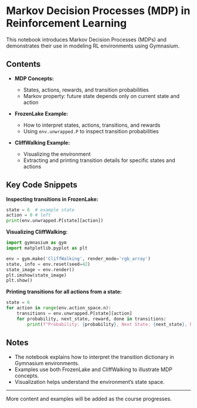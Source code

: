 # Markov Decision Processes (MDP) in Reinforcement Learning

This notebook introduces Markov Decision Processes (MDPs) and demonstrates their use in modeling RL environments using Gymnasium.

## Contents

- **MDP Concepts:**  
  - States, actions, rewards, and transition probabilities
  - Markov property: future state depends only on current state and action

- **FrozenLake Example:**  
  - How to interpret states, actions, transitions, and rewards
  - Using `env.unwrapped.P` to inspect transition probabilities

- **CliffWalking Example:**  
  - Visualizing the environment
  - Extracting and printing transition details for specific states and actions

## Key Code Snippets

**Inspecting transitions in FrozenLake:**
```python
state = 6  # example state
action = 0 # left
print(env.unwrapped.P[state][action])
```

**Visualizing CliffWalking:**
```python
import gymnasium as gym
import matplotlib.pyplot as plt

env = gym.make('CliffWalking', render_mode='rgb_array')
state, info = env.reset(seed=42)
state_image = env.render()
plt.imshow(state_image)
plt.show()
```

**Printing transitions for all actions from a state:**
```python
state = 6
for action in range(env.action_space.n):
    transitions = env.unwrapped.P[state][action]
    for probability, next_state, reward, done in transitions:
        print(f"Probability: {probability}, Next State: {next_state}, Reward: {reward}, Done: {done}")
```

## Notes

- The notebook explains how to interpret the transition dictionary in Gymnasium environments.
- Examples use both FrozenLake and CliffWalking to illustrate MDP concepts.
- Visualization helps understand the environment’s state space.

---

More content and examples will be added as the course progresses.